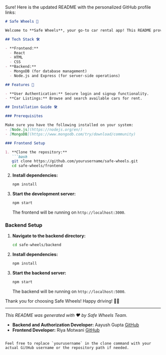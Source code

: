 Sure! Here is the updated README with the personalized GitHub profile links:

```markdown
# Safe Wheels 🚗

Welcome to **Safe Wheels**, your go-to car rental app! This README provides an overview of the project, its tech stack, and installation instructions. Safe Wheels offers a seamless and user-friendly experience for renting cars, with a robust backend for login, signup, and authorization.

## Tech Stack 🛠️

- **Frontend:**
  - React
  - HTML
  - CSS
- **Backend:**
  - MongoDB (for database management)
  - Node.js and Express (for server-side operations)

## Features 🌟

- **User Authentication:** Secure login and signup functionality.
- **Car Listings:** Browse and search available cars for rent.

## Installation Guide 🛠️

### Prerequisites

Make sure you have the following installed on your system:
- [Node.js](https://nodejs.org/en/)
- [MongoDB](https://www.mongodb.com/try/download/community)

### Frontend Setup

1. **Clone the repository:**
   ```bash
   git clone https://github.com/yourusername/safe-wheels.git
   cd safe-wheels/frontend
   ```

2. **Install dependencies:**
   ```bash
   npm install
   ```

3. **Start the development server:**
   ```bash
   npm start
   ```

   The frontend will be running on `http://localhost:3000`.

### Backend Setup

1. **Navigate to the backend directory:**
   ```bash
   cd safe-wheels/backend
   ```

2. **Install dependencies:**
   ```bash
   npm install
   ```

3. **Start the backend server:**
   ```bash
   npm start
   ```

   The backend will be running on `http://localhost:5000`.



Thank you for choosing Safe Wheels! Happy driving! 🚙✨

---

*This README was generated with ❤️ by Safe Wheels Team.*

- **Backend and Authorization Developer:** Aayush Gupta [GitHub](https://github.com/aayush2761)
- **Frontend Developer:** Riya Motwani [GitHub](https://github.com/Riya21motwani)
```

Feel free to replace `yourusername` in the clone command with your actual GitHub username or the repository path if needed.
